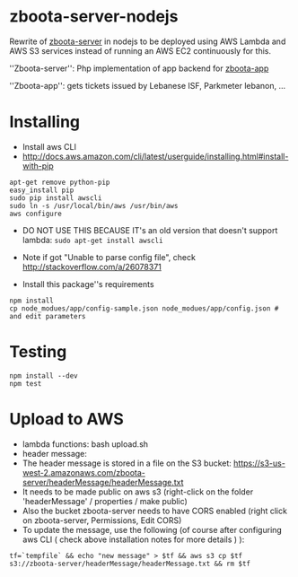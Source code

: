 # zboota-server-nodejs
Rewrite of [zboota-server](https://github.com/shadiakiki1986/zboota-server) in nodejs to be deployed using AWS Lambda and AWS S3 services instead of running an AWS EC2 continuously for this.

''Zboota-server'': Php implementation of app backend for [zboota-app](https://github.com/shadiakiki1986/zboota-app)

''Zboota-app'': gets tickets issued by Lebanese ISF, Parkmeter lebanon, ...

# Installing
* Install aws CLI
 * http://docs.aws.amazon.com/cli/latest/userguide/installing.html#install-with-pip
```
apt-get remove python-pip
easy_install pip
sudo pip install awscli
sudo ln -s /usr/local/bin/aws /usr/bin/aws
aws configure
```
 * DO NOT USE THIS BECAUSE IT's an old version that doesn't support lambda: `sudo apt-get install awscli`
 * Note if got "Unable to parse config file", check http://stackoverflow.com/a/26078371

* Install this package''s requirements
```
npm install
cp node_modues/app/config-sample.json node_modues/app/config.json # and edit parameters
```
# Testing
```
npm install --dev
npm test
```
# Upload to AWS
* lambda functions: bash upload.sh
* header message:
 * The header message is stored in a file on the S3 bucket: https://s3-us-west-2.amazonaws.com/zboota-server/headerMessage/headerMessage.txt
 * It needs to be made public on aws s3 (right-click on the folder 'headerMessage' / properties / make public)
 * Also the bucket zboota-server needs to have CORS enabled (right click on zboota-server, Permissions, Edit CORS)
 * To update the message, use the following (of course after configuring aws CLI ( check above installation notes for more details ) ):
```
tf=`tempfile` && echo "new message" > $tf && aws s3 cp $tf s3://zboota-server/headerMessage/headerMessage.txt && rm $tf
```
